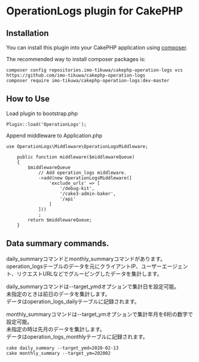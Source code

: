 # OperationLogs plugin for CakePHP

## Installation

You can install this plugin into your CakePHP application using [composer](https://getcomposer.org).

The recommended way to install composer packages is:

```
composer config repositories.imo-tikuwa/cakephp-operation-logs vcs https://github.com/imo-tikuwa/cakephp-operation-logs
composer require imo-tikuwa/cakephp-operation-logs:dev-master
```

## How to Use
Load plugin to bootstrap.php
```
Plugin::load('OperationLogs');
```

Append middleware to Application.php
```
use OperationLogs\Middleware\OperationLogsMiddleware;

    public function middleware($middlewareQueue)
    {
        $middlewareQueue
            // Add operation_logs middleware.
            ->add(new OperationLogsMiddleware([
                'exclude_urls' => [
                    '/debug-kit',
                    '/cake3-admin-baker',
                    '/api'
                ]
            ]))
            ;
        return $middlewareQueue;
    }
```

## Data summary commands.
daily_summaryコマンドとmonthly_summaryコマンドがあります。  
operation_logsテーブルのデータを元にクライアントIP、ユーザーエージェント、リクエストURLなどでグルーピングしたデータを集計します。  

daily_summaryコマンドは--target_ymdオプションで集計日を設定可能。  
未指定のときは前日のデータを集計します。  
データはoperation_logs_dailyテーブルに記録されます。  

monthly_summaryコマンドは--target_ymオプションで集計年月を6桁の数字で設定可能。  
未指定の時は先月のデータを集計します。  
データはoperation_logs_monthlyテーブルに記録されます。
```
cake daily_summary --target_ymd=2020-02-13
cake monthly_summary --target_ym=202002
```
